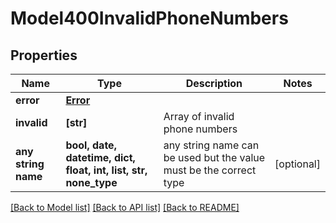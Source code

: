 # Model400InvalidPhoneNumbers


## Properties
Name | Type | Description | Notes
------------ | ------------- | ------------- | -------------
**error** | [**Error**](Error.md) |  | 
**invalid** | **[str]** | Array of invalid phone numbers | 
**any string name** | **bool, date, datetime, dict, float, int, list, str, none_type** | any string name can be used but the value must be the correct type | [optional]

[[Back to Model list]](../../README.md#models) [[Back to API list]](../../README.md#available-methods) [[Back to README]](../../README.md)


